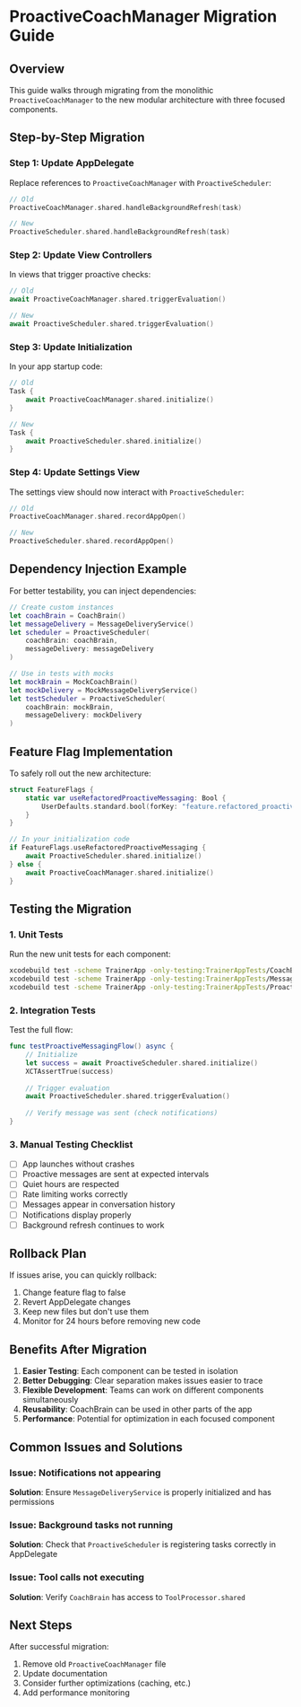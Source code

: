 # ProactiveCoachManager Migration Guide

## Overview
This guide walks through migrating from the monolithic `ProactiveCoachManager` to the new modular architecture with three focused components.

## Step-by-Step Migration

### Step 1: Update AppDelegate

Replace references to `ProactiveCoachManager` with `ProactiveScheduler`:

```swift
// Old
ProactiveCoachManager.shared.handleBackgroundRefresh(task)

// New
ProactiveScheduler.shared.handleBackgroundRefresh(task)
```

### Step 2: Update View Controllers

In views that trigger proactive checks:

```swift
// Old
await ProactiveCoachManager.shared.triggerEvaluation()

// New
await ProactiveScheduler.shared.triggerEvaluation()
```

### Step 3: Update Initialization

In your app startup code:

```swift
// Old
Task {
    await ProactiveCoachManager.shared.initialize()
}

// New
Task {
    await ProactiveScheduler.shared.initialize()
}
```

### Step 4: Update Settings View

The settings view should now interact with `ProactiveScheduler`:

```swift
// Old
ProactiveCoachManager.shared.recordAppOpen()

// New
ProactiveScheduler.shared.recordAppOpen()
```

## Dependency Injection Example

For better testability, you can inject dependencies:

```swift
// Create custom instances
let coachBrain = CoachBrain()
let messageDelivery = MessageDeliveryService()
let scheduler = ProactiveScheduler(
    coachBrain: coachBrain,
    messageDelivery: messageDelivery
)

// Use in tests with mocks
let mockBrain = MockCoachBrain()
let mockDelivery = MockMessageDeliveryService()
let testScheduler = ProactiveScheduler(
    coachBrain: mockBrain,
    messageDelivery: mockDelivery
)
```

## Feature Flag Implementation

To safely roll out the new architecture:

```swift
struct FeatureFlags {
    static var useRefactoredProactiveMessaging: Bool {
        UserDefaults.standard.bool(forKey: "feature.refactored_proactive")
    }
}

// In your initialization code
if FeatureFlags.useRefactoredProactiveMessaging {
    await ProactiveScheduler.shared.initialize()
} else {
    await ProactiveCoachManager.shared.initialize()
}
```

## Testing the Migration

### 1. Unit Tests
Run the new unit tests for each component:
```bash
xcodebuild test -scheme TrainerApp -only-testing:TrainerAppTests/CoachBrainTests
xcodebuild test -scheme TrainerApp -only-testing:TrainerAppTests/MessageDeliveryTests
xcodebuild test -scheme TrainerApp -only-testing:TrainerAppTests/ProactiveSchedulerTests
```

### 2. Integration Tests
Test the full flow:
```swift
func testProactiveMessagingFlow() async {
    // Initialize
    let success = await ProactiveScheduler.shared.initialize()
    XCTAssertTrue(success)
    
    // Trigger evaluation
    await ProactiveScheduler.shared.triggerEvaluation()
    
    // Verify message was sent (check notifications)
}
```

### 3. Manual Testing Checklist
- [ ] App launches without crashes
- [ ] Proactive messages are sent at expected intervals
- [ ] Quiet hours are respected
- [ ] Rate limiting works correctly
- [ ] Messages appear in conversation history
- [ ] Notifications display properly
- [ ] Background refresh continues to work

## Rollback Plan

If issues arise, you can quickly rollback:

1. Change feature flag to false
2. Revert AppDelegate changes
3. Keep new files but don't use them
4. Monitor for 24 hours before removing new code

## Benefits After Migration

1. **Easier Testing**: Each component can be tested in isolation
2. **Better Debugging**: Clear separation makes issues easier to trace
3. **Flexible Development**: Teams can work on different components simultaneously
4. **Reusability**: CoachBrain can be used in other parts of the app
5. **Performance**: Potential for optimization in each focused component

## Common Issues and Solutions

### Issue: Notifications not appearing
**Solution**: Ensure `MessageDeliveryService` is properly initialized and has permissions

### Issue: Background tasks not running
**Solution**: Check that `ProactiveScheduler` is registering tasks correctly in AppDelegate

### Issue: Tool calls not executing
**Solution**: Verify `CoachBrain` has access to `ToolProcessor.shared`

## Next Steps

After successful migration:
1. Remove old `ProactiveCoachManager` file
2. Update documentation
3. Consider further optimizations (caching, etc.)
4. Add performance monitoring